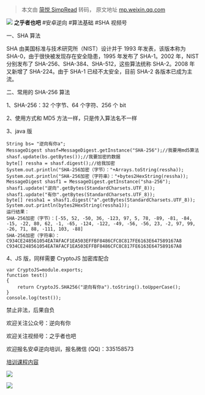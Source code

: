 > 本文由 [简悦 SimpRead](http://ksria.com/simpread/) 转码， 原文地址 [mp.weixin.qq.com](https://mp.weixin.qq.com/s/D4nzykxjRUN2U32PR0YjGQ)

 ![](http://wx.qlogo.cn/finderhead/PiajxSqBRaEJ7Ik2tcpu1fLbiceIMq8ALz06e9g1ENj06MEeFBG1snVQ/0) **之乎者也吧** #安卓逆向 #算法基础 #SHA 视频号

一、SHA 算法  

SHA 由美国标准与技术研究所（NIST）设计并于 1993 年发表，该版本称为 SHA-0，由于很快被发现存在安全隐患，1995 年发布了 SHA-1。2002 年，NIST 分别发布了 SHA-256、SHA-384、SHA-512，这些算法统称 SHA-2。2008 年又新增了 SHA-224。由于 SHA-1 已经不太安全，目前 SHA-2 各版本已成为主流。

二、常用的 SHA-256 算法

1、SHA-256：32 个字节、64 个字符、256 个 bit

2、使用方式和 MD5 方法一样，只是传入算法名不一样

3、java 版

```
String bs= "逆向有你a";
MessageDigest shasf=MessageDigest.getInstance("SHA-256");//我要用md5算法
shasf.update(bs.getBytes());//我要加密的数据
byte[] ressha = shasf.digest();//给我加密
System.out.println("SHA-256加密（字节）："+Arrays.toString(ressha));
System.out.println("SHA-256加密（字符串）："+bytes2HexString(ressha));
MessageDigest shasf1 = MessageDigest.getInstance("sha-256");
shasf1.update("逆向".getBytes(StandardCharsets.UTF_8));
shasf1.update("有你".getBytes(StandardCharsets.UTF_8));
byte[] ressha1 = shasf1.digest("a".getBytes(StandardCharsets.UTF_8));
System.out.println(bytes2HexString(ressha1));
运行结果：
SHA-256加密（字节）：[-55, 52, -50, 36, -123, 97, 5, 78, -89, -81, -84, -15, -22, 80, 62, -1, -65, -124, -122, -49, -56, -56, 23, -2, 97, 99, -26, 71, 88, -111, 103, -88]
SHA-256加密（字符串）：C934CE248561054EA7AFACF1EA503EFFBF8486CFC8C817FE6163E647589167A8
C934CE248561054EA7AFACF1EA503EFFBF8486CFC8C817FE6163E647589167A8
```

4、JS 版，同样需要 CryptoJS 加密库配合

```
var CryptoJS=module.exports;
function test()
{
    return CryptoJS.SHA256("逆向有你a").toString().toUpperCase();
}
console.log(test());
```

禁止非法，后果自负

欢迎关注公众号：逆向有你

欢迎关注视频号：之乎者也吧

欢迎报名安卓逆向培训，报名微信 (QQ)：335158573

[培训课程内容](https://mp.weixin.qq.com/s?__biz=MzA4MzgzNTU5MA==&mid=2652024585&idx=2&sn=6697b52b0ab62434b086ea94e8bd65c4&scene=21#wechat_redirect)  

![](https://mmbiz.qpic.cn/mmbiz_png/WJRHqUiaud0oYsbdic2mh7FRvahCuFjINliacrYtkQxGbxya8tPYm9bf161Z9ntDkCo5UfSZIm3ngWo872cJk1aGg/640?wx_fmt=png)

![](https://mmbiz.qpic.cn/mmbiz_jpg/WJRHqUiaud0oYsbdic2mh7FRvahCuFjINlC5aMC0qltA8KlHdUwRnNbg8zkDe9QuicAUxPVykTARV4muZ2ABNHb5w/640?wx_fmt=jpeg)